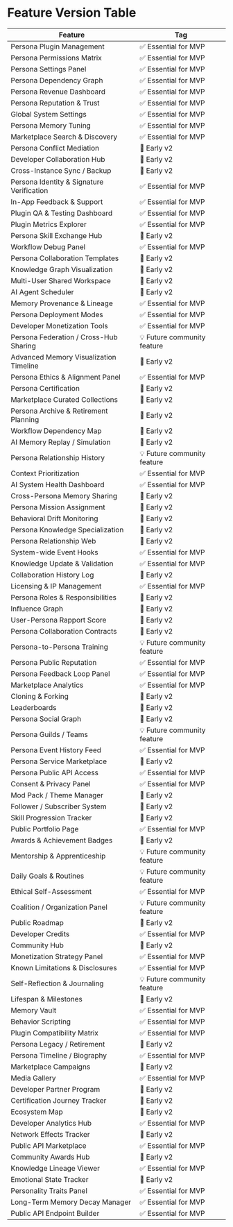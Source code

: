 # Feature Version Table

| Feature                                   | Tag                         |
| ----------------------------------------- | --------------------------- |
| Persona Plugin Management                 | ✅ Essential for MVP        |
| Persona Permissions Matrix                | ✅ Essential for MVP        |
| Persona Settings Panel                    | ✅ Essential for MVP        |
| Persona Dependency Graph                  | ✅ Essential for MVP        |
| Persona Revenue Dashboard                 | ✅ Essential for MVP        |
| Persona Reputation & Trust                | ✅ Essential for MVP        |
| Global System Settings                    | ✅ Essential for MVP        |
| Persona Memory Tuning                     | ✅ Essential for MVP        |
| Marketplace Search & Discovery            | ✅ Essential for MVP        |
| Persona Conflict Mediation                | 🚀 Early v2                 |
| Developer Collaboration Hub               | 🚀 Early v2                 |
| Cross-Instance Sync / Backup              | 🚀 Early v2                 |
| Persona Identity & Signature Verification | ✅ Essential for MVP        |
| In-App Feedback & Support                 | ✅ Essential for MVP        |
| Plugin QA & Testing Dashboard             | ✅ Essential for MVP        |
| Plugin Metrics Explorer                   | ✅ Essential for MVP        |
| Persona Skill Exchange Hub                | 🚀 Early v2                 |
| Workflow Debug Panel                      | ✅ Essential for MVP        |
| Persona Collaboration Templates           | 🚀 Early v2                 |
| Knowledge Graph Visualization             | 🚀 Early v2                 |
| Multi-User Shared Workspace               | 🚀 Early v2                 |
| AI Agent Scheduler                        | 🚀 Early v2                 |
| Memory Provenance & Lineage               | ✅ Essential for MVP        |
| Persona Deployment Modes                  | ✅ Essential for MVP        |
| Developer Monetization Tools              | ✅ Essential for MVP        |
| Persona Federation / Cross-Hub Sharing    | 💡 Future community feature |
| Advanced Memory Visualization Timeline    | 🚀 Early v2                 |
| Persona Ethics & Alignment Panel          | ✅ Essential for MVP        |
| Persona Certification                     | 🚀 Early v2                 |
| Marketplace Curated Collections           | 🚀 Early v2                 |
| Persona Archive & Retirement Planning     | 🚀 Early v2                 |
| Workflow Dependency Map                   | 🚀 Early v2                 |
| AI Memory Replay / Simulation             | 🚀 Early v2                 |
| Persona Relationship History              | 💡 Future community feature |
| Context Prioritization                    | ✅ Essential for MVP        |
| AI System Health Dashboard                | ✅ Essential for MVP        |
| Cross-Persona Memory Sharing              | 🚀 Early v2                 |
| Persona Mission Assignment                | 🚀 Early v2                 |
| Behavioral Drift Monitoring               | 🚀 Early v2                 |
| Persona Knowledge Specialization          | 🚀 Early v2                 |
| Persona Relationship Web                  | 🚀 Early v2                 |
| System-wide Event Hooks                   | ✅ Essential for MVP        |
| Knowledge Update & Validation             | ✅ Essential for MVP        |
| Collaboration History Log                 | 🚀 Early v2                 |
| Licensing & IP Management                 | ✅ Essential for MVP        |
| Persona Roles & Responsibilities          | 🚀 Early v2                 |
| Influence Graph                           | 🚀 Early v2                 |
| User-Persona Rapport Score                | 🚀 Early v2                 |
| Persona Collaboration Contracts           | 🚀 Early v2                 |
| Persona-to-Persona Training               | 💡 Future community feature |
| Persona Public Reputation                 | ✅ Essential for MVP        |
| Persona Feedback Loop Panel               | ✅ Essential for MVP        |
| Marketplace Analytics                     | ✅ Essential for MVP        |
| Cloning & Forking                         | 🚀 Early v2                 |
| Leaderboards                              | 🚀 Early v2                 |
| Persona Social Graph                      | 🚀 Early v2                 |
| Persona Guilds / Teams                    | 💡 Future community feature |
| Persona Event History Feed                | ✅ Essential for MVP        |
| Persona Service Marketplace               | 🚀 Early v2                 |
| Persona Public API Access                 | ✅ Essential for MVP        |
| Consent & Privacy Panel                   | ✅ Essential for MVP        |
| Mod Pack / Theme Manager                  | 🚀 Early v2                 |
| Follower / Subscriber System              | 🚀 Early v2                 |
| Skill Progression Tracker                 | 🚀 Early v2                 |
| Public Portfolio Page                     | ✅ Essential for MVP        |
| Awards & Achievement Badges               | 🚀 Early v2                 |
| Mentorship & Apprenticeship               | 💡 Future community feature |
| Daily Goals & Routines                    | 💡 Future community feature |
| Ethical Self-Assessment                   | ✅ Essential for MVP        |
| Coalition / Organization Panel            | 💡 Future community feature |
| Public Roadmap                            | 🚀 Early v2                 |
| Developer Credits                         | ✅ Essential for MVP        |
| Community Hub                             | 🚀 Early v2                 |
| Monetization Strategy Panel               | ✅ Essential for MVP        |
| Known Limitations & Disclosures           | ✅ Essential for MVP        |
| Self-Reflection & Journaling              | 💡 Future community feature |
| Lifespan & Milestones                     | 🚀 Early v2                 |
| Memory Vault                              | ✅ Essential for MVP        |
| Behavior Scripting                        | ✅ Essential for MVP        |
| Plugin Compatibility Matrix               | ✅ Essential for MVP        |
| Persona Legacy / Retirement               | 🚀 Early v2                 |
| Persona Timeline / Biography              | ✅ Essential for MVP        |
| Marketplace Campaigns                     | 🚀 Early v2                 |
| Media Gallery                             | ✅ Essential for MVP        |
| Developer Partner Program                 | 🚀 Early v2                 |
| Certification Journey Tracker             | 🚀 Early v2                 |
| Ecosystem Map                             | 🚀 Early v2                 |
| Developer Analytics Hub                   | ✅ Essential for MVP        |
| Network Effects Tracker                   | 🚀 Early v2                 |
| Public API Marketplace                    | ✅ Essential for MVP        |
| Community Awards Hub                      | 🚀 Early v2                 |
| Knowledge Lineage Viewer                  | ✅ Essential for MVP        |
| Emotional State Tracker                   | 🚀 Early v2                 |
| Personality Traits Panel                  | ✅ Essential for MVP        |
| Long-Term Memory Decay Manager            | ✅ Essential for MVP        |
| Public API Endpoint Builder               | ✅ Essential for MVP        |
